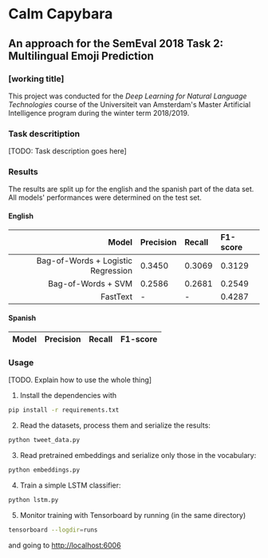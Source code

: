 # Calm Capybara
## An approach for the SemEval 2018 Task 2: Multilingual Emoji Prediction
### [working title]

This project was conducted for the *Deep Learning for Natural Language Technologies* course of the Universiteit van Amsterdam's
Master Artificial Intelligence program during the winter term 2018/2019. 

### Task descritiption

[TODO: Task description goes here]

### Results

The results are split up for the english and the spanish part of the data set. All models' performances were determined 
on the test set. 

#### English 

|  Model|Precision |Recall  |F1-score  |
|------:|:----------|:-------|:---------|
|Bag-of-Words + Logistic Regression | 0.3450 | 0.3069 | 0.3129 |
|Bag-of-Words + SVM  | 0.2586 | 0.2681 | 0.2549 |
|FastText|    -     |  -  | 0.4287|

#### Spanish

| Model | Precision | Recall | F1-score |
|------:|:----------|:-------|:---------|


### Usage

[TODO. Explain how to use the whole thing]

1. Install the dependencies with

```sh
pip install -r requirements.txt
```

2. Read the datasets, process them and serialize the results:

```sh
python tweet_data.py
```

3. Read pretrained embeddings and serialize only those in the vocabulary:

```sh
python embeddings.py
```

4. Train a simple LSTM classifier:

```sh
python lstm.py
```

5. Monitor training with Tensorboard by running (in the same directory)

```sh
tensorboard --logdir=runs
```

and going to [http://localhost:6006](http://localhost:6006)
